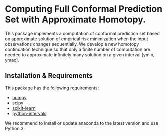 # Computing Full Conformal Prediction Set with Approximate Homotopy.

This package implements a computation of conformal prediction set based on approximate solution of empirical risk minimization when the input observations changes sequentially. We develop a new homotopy continuation technique so that only a finite number of computation are needed to approximate infinitely many solution on a given interval [ymin, ymax].

## Installation & Requirements

This package has the following requirements:

- [numpy](http://numpy.org)
- [scipy](http://scipy.org)
- [scikit-learn](http://scikit-learn.org)
- [python-intervals](https://pypi.org/project/python-intervals/)

We recommend to install or update anaconda to the latest version and use Python 3.


